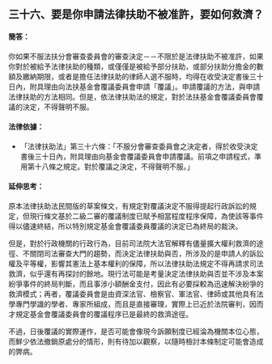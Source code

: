 ## 三十六、要是你申請法律扶助不被准許，要如何救濟？

#### 簡答：

你如果不服法扶分會審查委員會的審查決定－－不限於是法律扶助不被准許，如果你對於被給予法律扶助的種類，或僅僅是被給予部分扶助，或部分扶助分擔金的數額及繳納期限，或者是擔任法律扶助的律師人選不服時，均得在收受決定書後三十日內，附具理由向法扶基金會覆議委員會申請「覆議」。申請覆議的方法，與申請法律扶助的方法相同。但是，依法律扶助法的規定，對於法扶基金會覆議委員會覆議的決定，不得聲明不服。

#### 法律依據：

* 「法律扶助法」第三十六條：「不服分會審查委員會之決定者，得於收受決定書後三十日內，附具理由向基金會覆議委員會申請覆議。前項之申請程式，準用第十八條之規定。對於覆議之決定，不得聲明不服。」

#### 延伸思考：

原本法律扶助法民間版的草案條文，有規定對覆議決定不服得提起行政訴訟的規定，但現行條文基於二級二審的覆議制度已賦予相當程度程序保障，為使該等事件得以儘速終結，所以特別規定基金會覆議委員覆議的決定已為終局的裁決。

但是，對於行政機關的行政行為，目前司法院大法官解釋有儘量擴大權利救濟的途徑、不關閉司法審查大門的趨勢，而決定法律扶助與否，所涉及的是申請人的訴訟權及平等權，影響其憲法上基本權利的保障，所以法律扶助法規定不得再請求司法救濟，似乎還有再探討的餘地。現行法可能是考量決定法律扶助與否並不涉及本案紛爭事件的終局判斷，而且事涉小額酬金支付，因此有必要採較為迅速解決紛爭的救濟模式；再者，覆議委員會是由資深法官、檢察官、軍法官、律師或其他具有法學專門學識的學者、專家所組成，而且是直接審理，實際上已近於法院審判，因而才規定基金會覆議委員會的覆議程序已是最終的救濟途徑。

不過，日後覆議的實際運作，是否可能會像現今訴願制度已經淪為機關本位心態，而鮮少依法撤銷原處分的情形，則有待加以觀察，以隨時檢討本條制定可能會造成的弊病。

